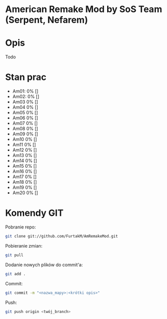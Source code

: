 # American Remake Mod by SoS Team (Serpent, Nefarem)

# Opis
Todo

# Stan prac
- Am01: 0% []
- Am02: 0% []
- Am03  0% []
- Am04  0% []
- Am05  0% []
- Am06  0% [] 
- Am07  0% []
- Am08  0% []
- Am09  0% []
- Am10  0% []
- Am11  0% []
- Am12  0% []
- Am13  0% []
- Am14  0% []
- Am15  0% []
- Am16  0% []
- Am17  0% []
- Am18  0% []
- Am19  0% []
- Am20  0% []

# Komendy GIT
Pobranie repo:
```sh
git clone git://github.com/FurtakM/AmRemakeMod.git
```

Pobieranie zmian:
```sh
git pull
```

Dodanie nowych plików do commit'a:
```sh
git add .
```

Commit:
```sh
git commit -m "<nazwa_mapy>:<krótki opis>"
```

Push:
```sh
git push origin <twój_branch>
```


